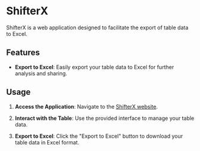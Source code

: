 # ShifterX

ShifterX is a web application designed to facilitate the export of table data to Excel.

## Features

- **Export to Excel**: Easily export your table data to Excel for further analysis and sharing.

## Usage

1. **Access the Application**: Navigate to the [ShifterX website](https://kostassliazas.github.io/shifter/).

2. **Interact with the Table**: Use the provided interface to manage your table data.

3. **Export to Excel**: Click the "Export to Excel" button to download your table data in Excel format.

